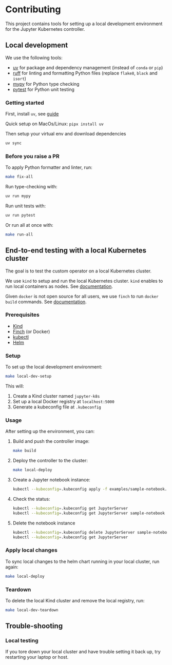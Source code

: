 # Contributing

This project contains tools for setting up a local development environment for the Jupyter Kubernetes controller.

## Local development

We use the following tools:
- [uv](https://docs.astral.sh/uv/) for package and dependency management (instead of `conda` or `pip`)
- [ruff](https://docs.astral.sh/ruff/) for linting and formatting Python files (replace `flake8`, `black` and `isort`)
- [mypy](https://mypy.readthedocs.io/en/stable/) for Python type checking
- [pytest](https://docs.pytest.org/en/stable/contents.html) for Python unit testing

### Getting started

First, install `uv`, see [guide](https://docs.astral.sh/uv/getting-started/installation/)

Quick setup on MacOs/Linux: `pipx install uv`

Then setup your virtual env and download dependencies
```bash
uv sync
```

### Before you raise a PR

To apply Python formatter and linter, run:
```bash
make fix-all
```

Run type-checking with:
```bash
uv run mypy
```

Run unit tests with:
```bash
uv run pytest
```

Or run all at once with:
```bash
make run-all
```


## End-to-end testing with a local Kubernetes cluster

The goal is to test the custom operator on a local Kubernetes cluster.

We use `kind` to setup and run the local Kubernetes cluster. `kind` enables to run local containers as nodes.
See [documentation](https://kind.sigs.k8s.io/).

Given `docker` is not open source for all users, we use `finch` to run `docker build` commands.
See [documentation](https://github.com/runfinch/finch).

### Prerequisites

- [Kind](https://kind.sigs.k8s.io/docs/user/quick-start/#installation)
- [Finch](https://github.com/runfinch/finch) (or Docker)
- [kubectl](https://kubernetes.io/docs/tasks/tools/)
- [Helm](https://helm.sh/docs/intro/install/)

### Setup

To set up the local development environment:

```bash
make local-dev-setup
```

This will:
1. Create a Kind cluster named `jupyter-k8s`
2. Set up a local Docker registry at `localhost:5000`
3. Generate a kubeconfig file at `.kubeconfig`

### Usage

After setting up the environment, you can:

1. Build and push the controller image:
   ```bash
   make build
   ```

2. Deploy the controller to the cluster:
   ```bash
   make local-deploy
   ```

3. Create a Jupyter notebook instance:
   ```bash
   kubectl --kubeconfig=.kubeconfig apply -f examples/sample-notebook.yaml
   ```

4. Check the status:
   ```bash
   kubectl --kubeconfig=.kubeconfig get JupyterServer
   kubectl --kubeconfig=.kubeconfig get JupyterServer sample-notebook
   ```

5. Delete the notebook instance
   ```bash
   kubectl --kubeconfig=.kubeconfig delete JupyterServer sample-notebook
   kubectl --kubeconfig=.kubeconfig get JupyterServer
   ```

### Apply local changes

To sync local changes to the helm chart running in your local cluster, run again:
```bash
make local-deploy
```

### Teardown

To delete the local Kind cluster and remove the local registry, run:

```bash
make local-dev-teardown
```

## Trouble-shooting

### Local testing

If you tore down your local cluster and have trouble setting it back up, try restarting your laptop or host.